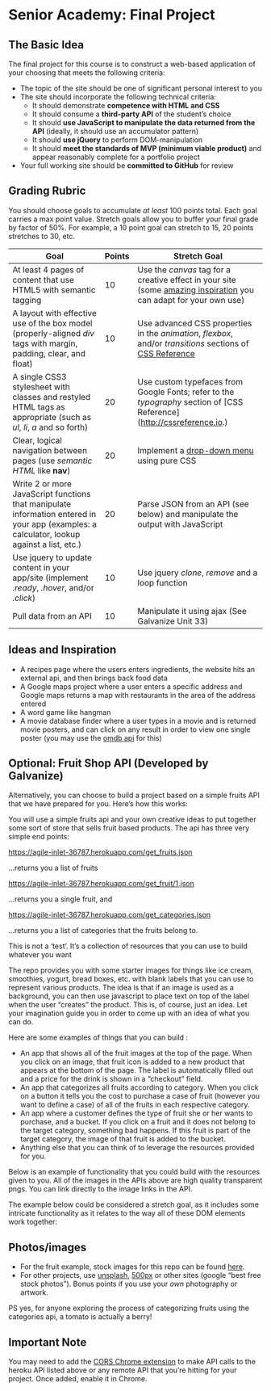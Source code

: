 <h1 id="senior-academy-final-project">Senior Academy: Final Project</h1>
<h2 id="the-basic-idea">The Basic Idea</h2>
<p>The final project for this course is to construct a web-based application of your choosing that meets the following criteria:</p>
<ul>
<li>The topic of the site should be one of significant personal interest to you</li>
<li>The site should incorporate the following technical criteria:
<ul>
<li>It should demonstrate <strong>competence with HTML and CSS</strong></li>
<li>It should consume a <strong>third-party API</strong> of the student’s choice</li>
<li>It should <strong>use JavaScript to manipulate the data returned from the API</strong> (ideally, it should use an accumulator pattern)</li>
<li>It should <strong>use jQuery</strong> to perform DOM-manipulation</li>
<li>It should <strong>meet the standards of MVP (minimum viable product)</strong> and appear reasonably complete for a portfolio project</li>
</ul>
</li>
<li>Your full working site should be <strong>committed to GitHub</strong> for review</li>
</ul>
<h2 id="grading-rubric">Grading Rubric</h2>
<p>You should choose goals to accumulate <em>at least</em> 100 points total. Each goal carries a max point value. Stretch goals allow you to buffer your final grade by factor of 50%. For example, a 10 point goal can stretch to 15, 20 points stretches to 30, etc.</p>

<table>
<thead>
<tr>
<th>Goal</th>
<th>Points</th>
<th>Stretch Goal</th>
</tr>
</thead>
<tbody>
<tr>
<td>At least 4 pages of content that use HTML5 with semantic tagging</td>
<td>10</td>
<td>Use the <em>canvas</em> tag for a creative effect in your site (some <a href="https://www.sanwebe.com/2015/01/html5-canvas-examples">amazing inspiration</a> you can adapt for your own use)</td>
</tr>
<tr>
<td>A layout with effective use of the box model (properly-aligned <em>div</em> tags with margin, padding, clear, and float)</td>
<td>10</td>
<td>Use advanced CSS properties in the <em>animation</em>, <em>flexbox</em>, and/or <em>transitions</em> sections of <a href="http://cssreference.io.">CSS Reference</a></td>
</tr>
<tr>
<td>A single CSS3 stylesheet with classes and restyled HTML tags as appropriate (such as <em>ul</em>, <em>li</em>, <em>a</em> and so forth)</td>
<td>20</td>
<td>Use custom typefaces from Google Fonts; refer to the <em>typography</em> section of [CSS Reference] (<a href="http://cssreference.io">http://cssreference.io</a>.)</td>
</tr>
<tr>
<td>Clear, logical navigation between pages (use <em>semantic HTML</em> like <strong>nav</strong>)</td>
<td>20</td>
<td>Implement a <a href="https://codepen.io/philhoyt/pen/ujHzd">drop-down menu</a> using pure CSS</td>
</tr>
<tr>
<td>Write 2 or more JavaScript functions that manipulate information entered in your app (examples: a calculator, lookup against a list, etc.)</td>
<td>20</td>
<td>Parse JSON from an API (see below) and manipulate the output with JavaScript</td>
</tr>
<tr>
<td>Use jquery to update content in your app/site (implement <em>.ready</em>, <em>.hover</em>, and/or <em>.click</em>)</td>
<td>10</td>
<td>Use jquery <em>clone</em>, <em>remove</em> and a loop function</td>
</tr>
<tr>
<td>Pull data from an API</td>
<td>10</td>
<td>Manipulate it using ajax (See Galvanize Unit 33)</td>
</tr>
</tbody>
</table><h2 id="ideas-and-inspiration">Ideas and Inspiration</h2>
<ul>
<li>A recipes page where the users enters ingredients, the website hits an external api, and then brings back food data</li>
<li>A Google maps project where a user enters a specific address and Google maps returns a map with restaurants in the area of the address entered</li>
<li>A word game like hangman</li>
<li>A movie database finder where a user types in a movie and is returned movie posters, and can click on any result in order to view one single poster (you may use the <a href="https://www.omdbapi.com/">omdb api</a> for this)</li>
</ul>
<h2 id="optional-fruit-shop-api-developed-by-galvanize">Optional: Fruit Shop API (Developed by Galvanize)</h2>
<p>Alternatively, you can choose to build a project based on a simple fruits API that we have prepared for you. Here’s how this works:</p>
<p>You will use a simple fruits api and your own creative ideas to put together some sort of store that sells fruit based products. The api has three very simple end points:</p>
<p><a href="https://agile-inlet-36787.herokuapp.com/get_fruits.json">https://agile-inlet-36787.herokuapp.com/get_fruits.json</a></p>
<p>…returns you a list of fruits</p>
<p><a href="https://agile-inlet-36787.herokuapp.com/get_fruit/1.json">https://agile-inlet-36787.herokuapp.com/get_fruit/1.json</a></p>
<p>…returns you a single fruit, and</p>
<p><a href="https://agile-inlet-36787.herokuapp.com/get_categories.json">https://agile-inlet-36787.herokuapp.com/get_categories.json</a></p>
<p>…returns you a list of categories that the fruits belong to.</p>
<p>This is not a ‘test’. It’s a collection of resources that you can use to build whatever you want</p>
<p>The repo provides you with some starter images for things like ice cream, smoothies, yogurt, bread boxes, etc. with blank labels that you can use to represent various products. The idea is that if an image is used as a background, you can then use javascript to place text on top of the label when the user “creates” the product. This is, of course, just an idea. Let your imagination guide you in order to come up with an idea of what you can do.</p>
<p>Here are some examples of things that you can build :</p>
<ul>
<li>An app that shows all of the fruit images at the top of the page. When you click on an image, that fruit icon is added to a new product that appears at the bottom of the page. The label is automatically filled out and a price for the drink is shown in a “checkout” field.</li>
<li>An app that categorizes all fruits according to category. When you click on a button it tells you the cost to purchase a case of fruit (however you want to define a case) of all of the fruits in each respective category.</li>
<li>An app where a customer defines the type of fruit she or her wants to purchase, and a bucket. If you click on a fruit and it does not belong to the target category, something bad happens. If this fruit is part of the target category, the image of that fruit is added to the bucket.</li>
<li>Anything else that you can think of to leverage the resources provided for you.</li>
</ul>
<p>Below is an example of functionality that you could build with the resources given to you. All of the images in the APIs above are high quality transparent pngs. You can link directly to the image links in the API.</p>
<p>The example below could be considered a stretch goal, as it includes some intricate functionality as it relates to the way all of these DOM elements work together:</p>
<h2 id="photosimages">Photos/images</h2>
<ul>
<li>For the fruit example, stock images for this repo can be found <a href="https://learn.galvanize.com/gSchool/javascript-curriculum/fundamentals/160_Final_Project/fruit_store_images/stock.md">here</a>.</li>
<li>For other projects, use <a href="unsplash.com">unsplash</a>, <a href="500px.com">500px</a> or other sites (google “best free stock photos”). Bonus points if you use your <em>own</em> photography or artwork.</li>
</ul>
<p>PS yes, for anyone exploring the process of categorizing fruits using the categories api, a tomato is actually a berry!</p>
<h2 id="important-note">Important Note</h2>
<p>You may need to add the <a href="https://chrome.google.com/webstore/detail/cors-toggle/jioikioepegflmdnbocfhgmpmopmjkim?hl=en">CORS Chrome extension</a> to make API calls to the heroku API listed above or any remote API that you’re hitting for your project. Once added, enable it in Chrome.</p>

